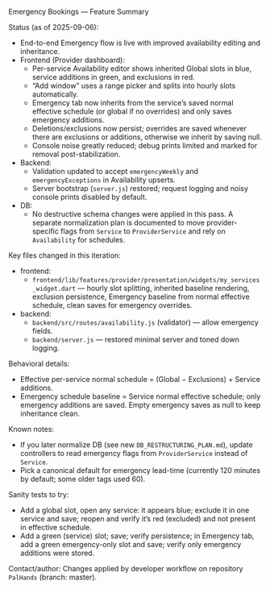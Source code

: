 Emergency Bookings — Feature Summary

Status (as of 2025-09-06):
- End-to-end Emergency flow is live with improved availability editing and inheritance.
- Frontend (Provider dashboard):
  - Per-service Availability editor shows inherited Global slots in blue, service additions in green, and exclusions in red.
  - “Add window” uses a range picker and splits into hourly slots automatically.
  - Emergency tab now inherits from the service’s saved normal effective schedule (or global if no overrides) and only saves emergency additions.
  - Deletions/exclusions now persist; overrides are saved whenever there are exclusions or additions, otherwise we inherit by saving null.
  - Console noise greatly reduced; debug prints limited and marked for removal post-stabilization.
- Backend:
  - Validation updated to accept `emergencyWeekly` and `emergencyExceptions` in Availability upserts.
  - Server bootstrap (`server.js`) restored; request logging and noisy console prints disabled by default.
- DB:
  - No destructive schema changes were applied in this pass. A separate normalization plan is documented to move provider-specific flags from `Service` to `ProviderService` and rely on `Availability` for schedules.

Key files changed in this iteration:
- frontend:
  - `frontend/lib/features/provider/presentation/widgets/my_services_widget.dart` — hourly slot splitting, inherited baseline rendering, exclusion persistence, Emergency baseline from normal effective schedule, clean saves for emergency overrides.
- backend:
  - `backend/src/routes/availability.js` (validator) — allow emergency fields.
  - `backend/server.js` — restored minimal server and toned down logging.

Behavioral details:
- Effective per-service normal schedule = (Global − Exclusions) + Service additions.
- Emergency schedule baseline = Service normal effective schedule; only emergency additions are saved. Empty emergency saves as null to keep inheritance clean.

Known notes:
- If you later normalize DB (see new `DB_RESTRUCTURING_PLAN.md`), update controllers to read emergency flags from `ProviderService` instead of `Service`.
- Pick a canonical default for emergency lead-time (currently 120 minutes by default; some older tags used 60).

Sanity tests to try:
- Add a global slot, open any service: it appears blue; exclude it in one service and save; reopen and verify it’s red (excluded) and not present in effective schedule.
- Add a green (service) slot; save; verify persistence; in Emergency tab, add a green emergency-only slot and save; verify only emergency additions were stored.

Contact/author: Changes applied by developer workflow on repository `PalHands` (branch: master).
